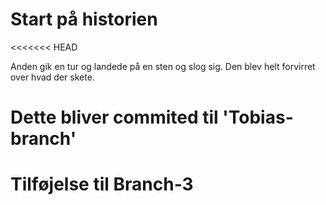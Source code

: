 # Start på historien
<<<<<<< HEAD

Anden gik en tur og landede på en sten og slog sig.
Den blev helt forvirret over hvad der skete.

# Dette bliver commited til 'Tobias-branch'


# Tilføjelse til Branch-3

